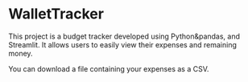 # WalletTracker

 This project is a budget tracker developed using Python&pandas, and Streamlit. It allows users to easily view their expenses and remaining money.
 
 You can download a file containing your expenses as a CSV.
